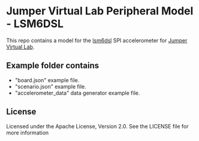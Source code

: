 # Jumper Virtual Lab Peripheral Model - LSM6DSL
This repo contains a model for the [lsm6dsl](http://www.st.com/en/mems-and-sensors/lsm6dsl.html) SPI accelerometer for [Jumper Virtual Lab](https://vlab.jumper.io).

## Example folder contains
- "board.json" example file.
- "scenario.json" example file.
- "accelerometer_data" data generator example file.

## License
Licensed under the Apache License, Version 2.0. See the LICENSE file for more information
